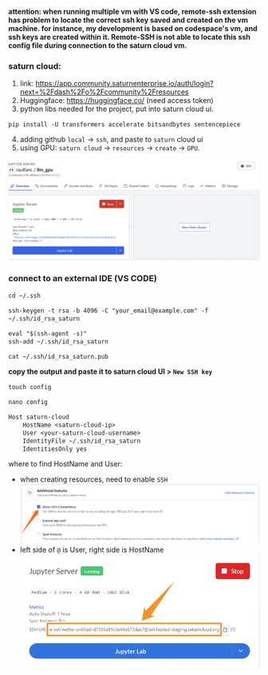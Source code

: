 **attention: when running multiple vm with VS code, remote-ssh extension has problem to locate the correct ssh key saved and created on the vm machine. for instance, my development is based on codespace's vm, and ssh keys are created within it. Remote-SSH is not able to locate this ssh config file during connection to the saturn cloud vm.**

### saturn cloud: 
1. link: https://app.community.saturnenterprise.io/auth/login?next=%2Fdash%2Fo%2Fcommunity%2Fresources
2. Huggingface: https://huggingface.co/ (need access token)
3. python libs needed for the project, put into saturn cloud ui.
```terminal
pip install -U transformers accelerate bitsandbytes sentencepiece
```
4. adding github `local` -> `ssh`, and paste to `saturn` cloud ui
5. using GPU: `saturn cloud` -> `resources` -> `create` -> `GPU`.

![alt text](image.png)


### connect to an external IDE (VS CODE)
```terminal 
cd ~/.ssh
```

```terminal
ssh-keygen -t rsa -b 4096 -C "your_email@example.com" -f ~/.ssh/id_rsa_saturn
```

```terminal
eval "$(ssh-agent -s)"
ssh-add ~/.ssh/id_rsa_saturn
```

```terminal
cat ~/.ssh/id_rsa_saturn.pub
```
**copy the output and paste it to saturn cloud UI > `New SSH key`**

```terminal
touch config
```

```terminal
nano config
```

```terminal
Host saturn-cloud
    HostName <saturn-cloud-ip>
    User <your-saturn-cloud-username>
    IdentityFile ~/.ssh/id_rsa_saturn
    IdentitiesOnly yes
```

where to find HostName and User:
- when creating resources, need to enable `SSH`
![alt text](image-1.png)
- left side of `@` is User, right side is HostName
![alt text](image-2.png)

